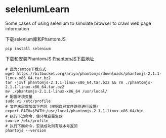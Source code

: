 # seleniumLearn
Some cases of using selenium to simulate browser to crawl web page information

下载selenium库和PhantomJS
```
pip install selenium
```

下载和安装PhantomJS [PhantomJS下载地址](http://phantomjs.org/download.html)
```
# 此为centos下载方式
wget https://bitbucket.org/ariya/phantomjs/downloads/phantomjs-2.1.1-linux-x86_64.tar.bz2 
tar -jxvf phantomjs-2.1.1-linux-x86_64.tar.bz2 && rm ./phantomjs-2.1.1-linux-x86_64.tar.bz2
mv ./phantomjs-2.1.1-linux-x86_64 /usr/local/
# 配置环境变量
sudo vi /etc/profile 
# 文件末尾增加如下内容（根据自己文件路径进行设置）
export PATH=$PATH:/usr/local/phantomjs-2.1.1-linux-x86_64/bin
# 执行下边命令，使环境变量生效
source /etc/profile
# 执行下面命令，安装成功则有版本号返回
phantojs --version
```
